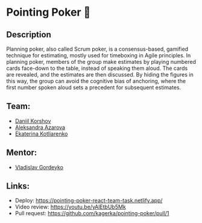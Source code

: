 # Pointing Poker 🤝

## Description

Planning poker, also called Scrum poker, is a consensus-based, gamified technique for estimating, mostly used for timeboxing in Agile principles. In planning poker, members of the group make estimates by playing numbered cards face-down to the table, instead of speaking them aloud. The cards are revealed, and the estimates are then discussed. By hiding the figures in this way, the group can avoid the cognitive bias of anchoring, where the first number spoken aloud sets a precedent for subsequent estimates.

## Team:

 - [Daniil Korshov][daniel-ki]
 - [Aleksandra Azarova][foggylight]
 - [Ekaterina Kotliarenko][kagerka]

## Mentor:

 - [Vladislav Gordeyko][vladislavgordeyko]

## Links:

 - Deploy: https://pointing-poker-react-team-task.netlify.app/
 - Video review: https://youtu.be/yAlEtbUb5Mk
 - Pull request: https://github.com/kagerka/pointing-poker/pull/1

 [kagerka]: https://github.com/kagerka
 [daniel-ki]: https://github.com/daniel-ki
 [foggylight]: https://github.com/foggylight
 [vladislavgordeyko]: https://github.com/vladislavgordeyko
